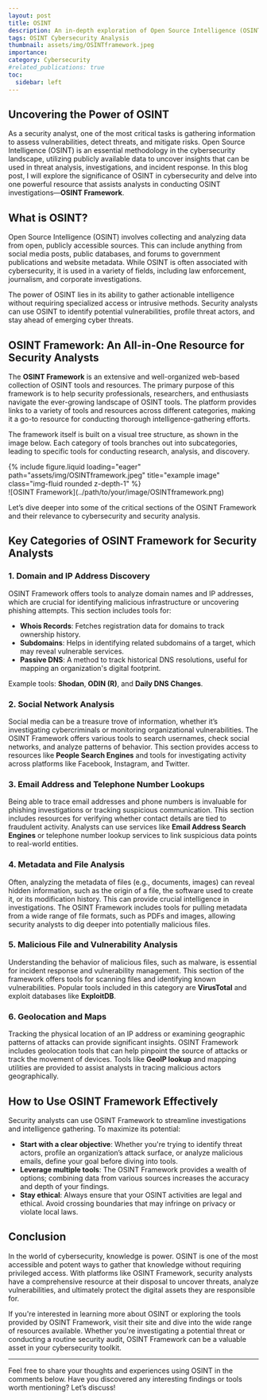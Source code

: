 ```yaml
---
layout: post
title: OSINT
description: An in-depth exploration of Open Source Intelligence (OSINT) and how security analysts can leverage the OSINT Framework to gather intelligence and analyze threats in cybersecurity.
tags: OSINT Cybersecurity Analysis
thumbnail: assets/img/OSINTframework.jpeg
importance:
category: Cybersecurity
#related_publications: true
toc:
  sidebar: left
---
```


## Uncovering the Power of OSINT

As a security analyst, one of the most critical tasks is gathering information to assess vulnerabilities, detect threats, and mitigate risks. Open Source Intelligence (OSINT) is an essential methodology in the cybersecurity landscape, utilizing publicly available data to uncover insights that can be used in threat analysis, investigations, and incident response. In this blog post, I will explore the significance of OSINT in cybersecurity and delve into one powerful resource that assists analysts in conducting OSINT investigations—**OSINT Framework**.

## What is OSINT?

Open Source Intelligence (OSINT) involves collecting and analyzing data from open, publicly accessible sources. This can include anything from social media posts, public databases, and forums to government publications and website metadata. While OSINT is often associated with cybersecurity, it is used in a variety of fields, including law enforcement, journalism, and corporate investigations.

The power of OSINT lies in its ability to gather actionable intelligence without requiring specialized access or intrusive methods. Security analysts can use OSINT to identify potential vulnerabilities, profile threat actors, and stay ahead of emerging cyber threats.

## OSINT Framework: An All-in-One Resource for Security Analysts

The **OSINT Framework** is an extensive and well-organized web-based collection of OSINT tools and resources. The primary purpose of this framework is to help security professionals, researchers, and enthusiasts navigate the ever-growing landscape of OSINT tools. The platform provides links to a variety of tools and resources across different categories, making it a go-to resource for conducting thorough intelligence-gathering efforts.

The framework itself is built on a visual tree structure, as shown in the image below. Each category of tools branches out into subcategories, leading to specific tools for conducting research, analysis, and discovery.

<div class="row">
    <div class="col-sm mt-3 mt-md-0">
        {% include figure.liquid loading="eager" path="assets/img/OSINTframework.jpeg" title="example image" class="img-fluid rounded z-depth-1" %}
    </div>
</div>
![OSINT Framework](../path/to/your/image/OSINTframework.png)

Let’s dive deeper into some of the critical sections of the OSINT Framework and their relevance to cybersecurity and security analysis.

## Key Categories of OSINT Framework for Security Analysts

### 1. Domain and IP Address Discovery

OSINT Framework offers tools to analyze domain names and IP addresses, which are crucial for identifying malicious infrastructure or uncovering phishing attempts. This section includes tools for:

- **Whois Records**: Fetches registration data for domains to track ownership history.
- **Subdomains**: Helps in identifying related subdomains of a target, which may reveal vulnerable services.
- **Passive DNS**: A method to track historical DNS resolutions, useful for mapping an organization's digital footprint.

Example tools: **Shodan**, **ODIN (R)**, and **Daily DNS Changes**.

### 2. Social Network Analysis

Social media can be a treasure trove of information, whether it’s investigating cybercriminals or monitoring organizational vulnerabilities. The OSINT Framework offers various tools to search usernames, check social networks, and analyze patterns of behavior. This section provides access to resources like **People Search Engines** and tools for investigating activity across platforms like Facebook, Instagram, and Twitter.

### 3. Email Address and Telephone Number Lookups

Being able to trace email addresses and phone numbers is invaluable for phishing investigations or tracking suspicious communication. This section includes resources for verifying whether contact details are tied to fraudulent activity. Analysts can use services like **Email Address Search Engines** or telephone number lookup services to link suspicious data points to real-world entities.

### 4. Metadata and File Analysis

Often, analyzing the metadata of files (e.g., documents, images) can reveal hidden information, such as the origin of a file, the software used to create it, or its modification history. This can provide crucial intelligence in investigations. The OSINT Framework includes tools for pulling metadata from a wide range of file formats, such as PDFs and images, allowing security analysts to dig deeper into potentially malicious files.

### 5. Malicious File and Vulnerability Analysis

Understanding the behavior of malicious files, such as malware, is essential for incident response and vulnerability management. This section of the framework offers tools for scanning files and identifying known vulnerabilities. Popular tools included in this category are **VirusTotal** and exploit databases like **ExploitDB**.

### 6. Geolocation and Maps

Tracking the physical location of an IP address or examining geographic patterns of attacks can provide significant insights. OSINT Framework includes geolocation tools that can help pinpoint the source of attacks or track the movement of devices. Tools like **GeoIP lookup** and mapping utilities are provided to assist analysts in tracing malicious actors geographically.

## How to Use OSINT Framework Effectively

Security analysts can use OSINT Framework to streamline investigations and intelligence gathering. To maximize its potential:

- **Start with a clear objective**: Whether you're trying to identify threat actors, profile an organization’s attack surface, or analyze malicious emails, define your goal before diving into tools.
- **Leverage multiple tools**: The OSINT Framework provides a wealth of options; combining data from various sources increases the accuracy and depth of your findings.
- **Stay ethical**: Always ensure that your OSINT activities are legal and ethical. Avoid crossing boundaries that may infringe on privacy or violate local laws.

## Conclusion

In the world of cybersecurity, knowledge is power. OSINT is one of the most accessible and potent ways to gather that knowledge without requiring privileged access. With platforms like OSINT Framework, security analysts have a comprehensive resource at their disposal to uncover threats, analyze vulnerabilities, and ultimately protect the digital assets they are responsible for.

If you're interested in learning more about OSINT or exploring the tools provided by OSINT Framework, visit their site and dive into the wide range of resources available. Whether you're investigating a potential threat or conducting a routine security audit, OSINT Framework can be a valuable asset in your cybersecurity toolkit.

---

Feel free to share your thoughts and experiences using OSINT in the comments below. Have you discovered any interesting findings or tools worth mentioning? Let’s discuss!
